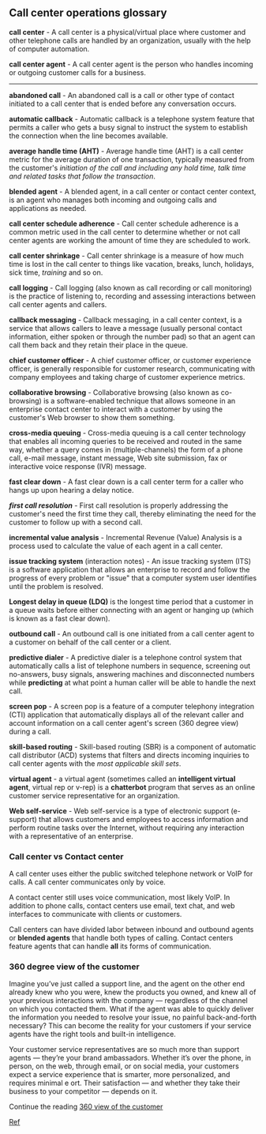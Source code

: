 ## Call center operations glossary 

**call center** - A call center is a physical/virtual place where customer and other telephone calls are handled by an organization, usually with  the help of computer automation.

**call center agent** - A call center agent is the person who handles incoming or outgoing customer calls for a business.

----


**abandoned call** - An abandoned call is a call or other type of contact initiated to a call center that is ended before any conversation occurs.

**automatic callback** - Automatic callback is a telephone system feature that permits a caller who gets a busy signal to instruct the system to establish the connection when the line becomes available.

**average handle time (AHT)** - Average handle time (AHT) is a call center metric for the average duration of one transaction, typically measured from the customer's *initiation of the call and including any hold time, talk time and related tasks that follow the transaction*.

**blended agent** - A blended agent, in a call center or contact center context, is an agent who manages both incoming and outgoing calls and applications as needed.



**call center schedule adherence** - Call center schedule adherence is a common metric used in the call center to determine whether or not call center agents are working the amount of time they are scheduled to work.

**call center shrinkage** - Call center shrinkage is a measure of how much time is lost in the call center to things like vacation, breaks, lunch, holidays, sick time, *training* and so on.

**call logging** - Call logging (also known as call recording or call monitoring) is the practice of listening to, recording and assessing interactions between call center agents and callers.

**callback messaging** - Callback messaging, in a call center context, is a service that allows callers to leave a message (usually personal contact information, either spoken or through the number pad) so that an agent can call them back and they retain their place in the queue.

**chief customer officer** - A chief customer officer, or customer experience officer, is generally responsible for customer research, communicating with company employees and taking charge of customer experience metrics.

**collaborative browsing** - Collaborative browsing (also known as co-browsing) is a software-enabled technique that allows someone in an enterprise contact center to interact with a customer by using the customer's Web browser to show them something.

**cross-media queuing** - Cross-media queuing is a call center technology that enables all incoming queries to be received and routed in the same way, whether a query comes in (multiple-channels) the form of a phone call, e-mail message, instant message, Web site submission, fax or interactive voice response (IVR) message.

**fast clear down** - A fast clear down is a call center term for a caller who hangs up upon hearing a delay notice.

***first call resolution*** -  First call resolution is properly addressing the customer's need the first time they call, thereby eliminating the need for the customer to follow up with a second call.

**incremental value analysis** - Incremental Revenue (Value) Analysis is a process used to calculate the value of each agent in a call center.

**issue tracking system**  (interaction notes) - An issue tracking system (ITS) is a software application that allows an enterprise to record and follow the progress of every problem or "issue" that a computer system user identifies until the problem is resolved.

**Longest delay in queue (LDQ)** is the longest time period that a customer in a queue waits before either connecting with an agent or hanging up (which is known as a fast clear down).

**outbound call** - An outbound call is one initiated from a call center agent to a customer on behalf of the call center or a client.

**predictive dialer** - A predictive dialer is a telephone control system that automatically calls a list of telephone numbers in sequence, screening out no-answers, busy signals, answering machines and disconnected numbers while **predicting** at what point a human caller will be able to handle the next call.

**screen pop** - A screen pop is a feature of a computer telephony integration (CTI) application that automatically displays all of the relevant caller and account information on a call center agent's screen (360 degree view) during a call.

**skill-based routing** - Skill-based routing (SBR) is a component of automatic call distributor (ACD) systems that filters and directs incoming inquiries to call center agents with the *most applicable skill sets*.

**virtual agent** - a virtual agent (sometimes called an **intelligent virtual agent**, virtual rep or v-rep) is a **chatterbot** program that serves as an online customer service representative for an organization.

**Web self-service** - Web self-service is a type of electronic support (e-support) that allows customers and employees to access information and perform routine tasks over the Internet, without requiring any interaction with a representative of an enterprise.


### Call center vs Contact center

A call center uses either the public switched telephone network or VoIP for calls. A call center communicates only by voice.

A contact center still uses voice communication, most likely VoIP. In addition to phone calls, contact centers use email, text chat, and web interfaces to communicate with clients or customers.

Call centers can have divided labor between inbound and outbound agents or **blended agents** that handle both types of calling. Contact centers feature agents that can handle **all** its forms of communication.


### 360 degree view of the customer

Imagine you’ve just called a support line, and the agent
on the other end already knew who you were, knew
the products you owned, and knew all of your previous interactions with the company — 
regardless of the channel on which you contacted them. 
What if the agent was able to quickly deliver the information you needed to resolve your issue, no painful back-and-forth necessary? This can become the reality for your customers if your service agents have the right tools and built-in intelligence.

Your customer service representatives are so much more than support agents — they’re your brand ambassadors. Whether it’s over the phone, in person, on the web, through email, or on social media, your customers expect a service experience that is smarter, more personalized, and requires minimal e ort. Their satisfaction — and whether they take their business to your competitor — depends on it.

Continue the reading [360 view of the customer](https://secure.sfdcstatic.com/assets/pdf/misc/360-Degree_View_Of_Your_Customer.pdf)


[Ref](http://whatis.techtarget.com/reference/Call-Center-Terms-Glossary)
